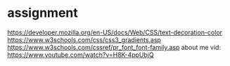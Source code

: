 # assignment
https://developer.mozilla.org/en-US/docs/Web/CSS/text-decoration-color
https://www.w3schools.com/css/css3_gradients.asp
https://www.w3schools.com/cssref/pr_font_font-family.asp
about me vid: https://www.youtube.com/watch?v=H8K-4ppUbjQ
